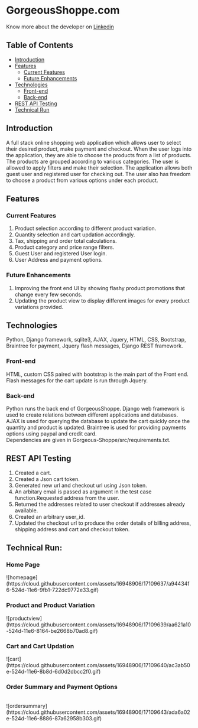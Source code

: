 # GorgeousShoppe.com
Know more about the developer on <a href="https://www.linkedin.com/in/bharathi-ranganathan">Linkedin</a>

## Table of Contents
- [Introduction](#introduction)
- [Features](#features)
	- [Current Features](#current-features)
	- [Future Enhancements](#future-enhancements)
- [Technologies](#technologies)
	- [Front-end](#front-end)
	- [Back-end](#back-end)
- [REST API Testing](#rest-api-testing)
- [Technical Run](#technical-run)


## Introduction

A full stack online shopping web application which allows user to select their desired product, make payment and checkout. When the user logs into the application, they are able to choose the products from a list of products. The products are grouped according to various categories. The user is allowed to apply filters and make their selection. The application allows both guest user and registered user for checking out. The user also has freedom to choose a product from various options under each product. 

## Features
### Current Features
1. Product selection according to different product variation. <br/>
2. Quantity selection and cart updation accordingly. <br/>
3. Tax, shipping and order total calculations. <br/>
4. Product category and price range filters. <br/>
5. Guest User and registered User login. <br/>
6. User Address and payment options. <br/>

### Future Enhancements
1. Improving the front end UI by showing flashy product promotions that change every few seconds. <br/>
2. Updating the product view to display different images for every product variations provided. <br/>

## Technologies
Python, Django framework, sqlite3, AJAX, Jquery, HTML, CSS, Bootstrap, Braintree for payment, Jquery flash messages, Django REST framework.

### Front-end
HTML, custom CSS paired with bootstrap is the main part of the Front end. Flash messages for the cart update is run through Jquery. 

### Back-end
Python runs the back end of GorgeousShoppe. Django web framework is used to create relations between different applications and databases. AJAX is used for querying the database to update the cart quickly once the quantity and product is updated. Braintree is used for providing payments options using paypal and credit card. <br/>
Dependencies are given in Gorgeous-Shoppe/src/requirements.txt.


## REST API Testing 
1. Created a cart.
2. Created a Json cart token.
3. Generated new url and checkout url using Json token.
4. An arbitary email is passed as argument in the test case function.Requested address from the user.
5. Returned the addresses related to user checkout if addresses already available.
6. Created an arbitrary user_id.
7. Updated the checkout url to produce the order details of billing address, shipping address and cart and checkout token.

## Technical Run:

<h3> Home Page</h3>
![homepage](https://cloud.githubusercontent.com/assets/16948906/17109637/a94434f6-524d-11e6-9fb1-722dc9772e33.gif)


<h3>Product and Product Variation</h3>
![productview](https://cloud.githubusercontent.com/assets/16948906/17109639/aa621a10-524d-11e6-8164-be2668b70ad8.gif)


<h3>Cart and Cart Updation</h3>
![cart](https://cloud.githubusercontent.com/assets/16948906/17109640/ac3ab50e-524d-11e6-8b8d-6d0d2dbcc2f0.gif)


<h3>Order Summary and Payment Options</h3></br>
![ordersummary](https://cloud.githubusercontent.com/assets/16948906/17109643/ada6a02e-524d-11e6-8886-87a62958b303.gif)





